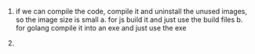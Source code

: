 1. if we can compile the code, compile it and uninstall the unused images, so the image size is small
	a. for js build it and just use the build files
	b. for golang compile it into an exe and just use the exe

2. 